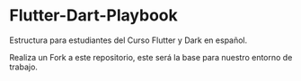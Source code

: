 # Flutter-Dart-Playbook
Estructura para estudiantes del Curso Flutter y Dark en español.

Realiza un Fork a este repositorio, este será la base para nuestro entorno de trabajo.


